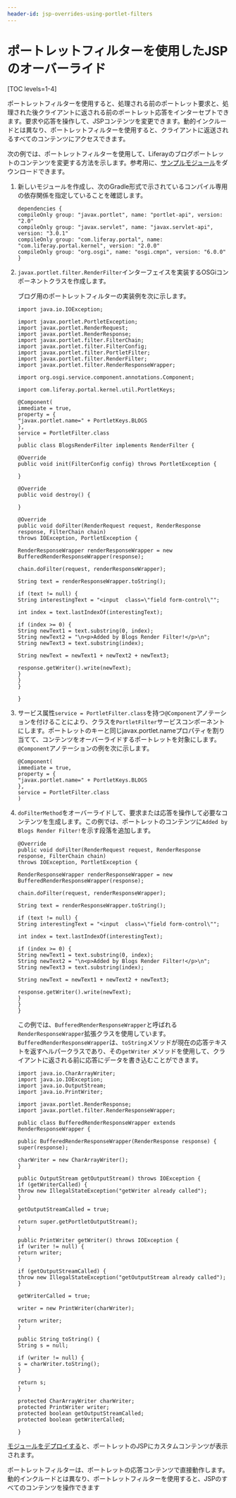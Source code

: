 ```yaml
---
header-id: jsp-overrides-using-portlet-filters
---
```


# ポートレットフィルターを使用したJSPのオーバーライド

[TOC levels=1-4]

ポートレットフィルターを使用すると、処理される前のポートレット要求と、処理された後クライアントに返される前のポートレット応答をインターセプトできます。要求や応答を操作して、JSPコンテンツを変更できます。動的インクルードとは異なり、ポートレットフィルターを使用すると、クライアントに返送されるすべてのコンテンツにアクセスできます。

次の例では、ポートレットフィルターを使用して、Liferayのブログポートレットのコンテンツを変更する方法を示します。参考用に、[サンプルモジュール](https://portal.liferay.dev/documents/113763090/114000186/example-portlet-filter-customize-jsp-master.zip)をダウンロードできます。

1. 新しいモジュールを作成し、次のGradle形式で示されているコンパイル専用の依存関係を指定していることを確認します。

       dependencies {
       compileOnly group: "javax.portlet", name: "portlet-api", version: "2.0"
       compileOnly group: "javax.servlet", name: "javax.servlet-api", version: "3.0.1"
       compileOnly group: "com.liferay.portal", name: "com.liferay.portal.kernel", version: "2.0.0"
       compileOnly group: "org.osgi", name: "osgi.cmpn", version: "6.0.0"
       }
   
2. `javax.portlet.filter.RenderFilter`インターフェイスを実装するOSGiコンポーネントクラスを作成します。

   ブログ用のポートレットフィルターの実装例を次に示します。

       import java.io.IOException;
       
       import javax.portlet.PortletException;
       import javax.portlet.RenderRequest;
       import javax.portlet.RenderResponse;
       import javax.portlet.filter.FilterChain;
       import javax.portlet.filter.FilterConfig;
       import javax.portlet.filter.PortletFilter;
       import javax.portlet.filter.RenderFilter;
       import javax.portlet.filter.RenderResponseWrapper;
       
       import org.osgi.service.component.annotations.Component;
       
       import com.liferay.portal.kernel.util.PortletKeys;
       
       @Component(
       immediate = true,
       property = {
       "javax.portlet.name=" + PortletKeys.BLOGS
       },
       service = PortletFilter.class
       )
       public class BlogsRenderFilter implements RenderFilter {
       
       @Override
       public void init(FilterConfig config) throws PortletException {
       
       }
       
       @Override
       public void destroy() {
       
       }
       
       @Override
       public void doFilter(RenderRequest request, RenderResponse response, FilterChain chain)
       throws IOException, PortletException {
       
       RenderResponseWrapper renderResponseWrapper = new BufferedRenderResponseWrapper(response);
       
       chain.doFilter(request, renderResponseWrapper);
       
       String text = renderResponseWrapper.toString();
       
       if (text != null) {
       String interestingText = "<input  class=\"field form-control\"";
       
       int index = text.lastIndexOf(interestingText);
       
       if (index >= 0) {
       String newText1 = text.substring(0, index);
       String newText2 = "\n<p>Added by Blogs Render Filter!</p>\n";
       String newText3 = text.substring(index);
       
       String newText = newText1 + newText2 + newText3;
       
       response.getWriter().write(newText);
       }
       }
       }
       
       }
   
3. サービス属性`service
= PortletFilter.class`を持つ`@Component`アノテーションを付けることにより、クラスを`PortletFilter`サービスコンポーネントにします。ポートレットのキーと同じjavax.portlet.nameプロパティを割り当てて、コンテンツをオーバーライドするポートレットを対象にします。`@Component`アノテーションの例を次に示します。

       @Component(
       immediate = true,
       property = {
       "javax.portlet.name=" + PortletKeys.BLOGS
       },
       service = PortletFilter.class
       )
   
4. `doFilterMethod`をオーバーライドして、要求または応答を操作して必要なコンテンツを生成します。この例では、ポートレットのコンテンツに`Added
by Blogs Render Filter!`を示す段落を追加します。

       @Override
       public void doFilter(RenderRequest request, RenderResponse response, FilterChain chain)
       throws IOException, PortletException {
       
       RenderResponseWrapper renderResponseWrapper = new BufferedRenderResponseWrapper(response);
       
       chain.doFilter(request, renderResponseWrapper);
       
       String text = renderResponseWrapper.toString();
       
       if (text != null) {
       String interestingText = "<input  class=\"field form-control\"";
       
       int index = text.lastIndexOf(interestingText);
       
       if (index >= 0) {
       String newText1 = text.substring(0, index);
       String newText2 = "\n<p>Added by Blogs Render Filter!</p>\n";
       String newText3 = text.substring(index);
       
       String newText = newText1 + newText2 + newText3;
       
       response.getWriter().write(newText);
       }
       }
       }
   
   この例では、`BufferedRenderResponseWrapper`と呼ばれる`RenderResponseWrapper`拡張クラスを使用しています。`BufferedRenderResponseWrapper`は、`toString`メソッドが現在の応答テキストを返すヘルパークラスであり、その`getWriter` メソッドを使用して、クライアントに返される前に応答にデータを書き込むことができます。

       import java.io.CharArrayWriter;
       import java.io.IOException;
       import java.io.OutputStream;
       import java.io.PrintWriter;
       
       import javax.portlet.RenderResponse;
       import javax.portlet.filter.RenderResponseWrapper;
       
       public class BufferedRenderResponseWrapper extends RenderResponseWrapper {
       
       public BufferedRenderResponseWrapper(RenderResponse response) {
       super(response);
       
       charWriter = new CharArrayWriter();
       }
       
       public OutputStream getOutputStream() throws IOException {
       if (getWriterCalled) {
       throw new IllegalStateException("getWriter already called");
       }
       
       getOutputStreamCalled = true;
       
       return super.getPortletOutputStream();
       }
       
       public PrintWriter getWriter() throws IOException {
       if (writer != null) {
       return writer;
       }
       
       if (getOutputStreamCalled) {
       throw new IllegalStateException("getOutputStream already called");
       }
       
       getWriterCalled = true;
       
       writer = new PrintWriter(charWriter);
       
       return writer;
       }
       
       public String toString() {
       String s = null;
       
       if (writer != null) {
       s = charWriter.toString();
       }
       
       return s;
       }
       
       protected CharArrayWriter charWriter;
       protected PrintWriter writer;
       protected boolean getOutputStreamCalled;
       protected boolean getWriterCalled;
       
       }
   
[モジュールをデプロイする](/docs/7-1/tutorials/-/knowledge_base/t/starting-module-development#building-and-deploying-a-module)と、ポートレットのJSPにカスタムコンテンツが表示されます。

ポートレットフィルターは、ポートレットの応答コンテンツで直接動作します。動的インクルードとは異なり、ポートレットフィルターを使用すると、JSPのすべてのコンテンツを操作できます
